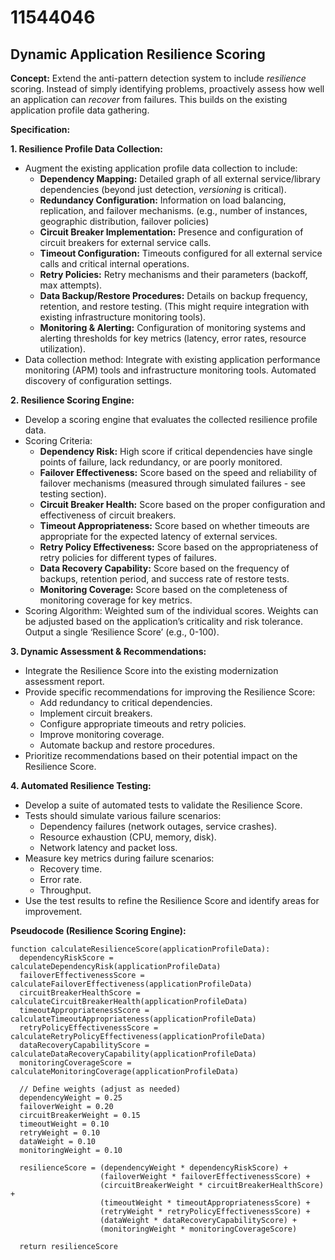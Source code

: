 # 11544046

## Dynamic Application Resilience Scoring

**Concept:** Extend the anti-pattern detection system to include *resilience* scoring.  Instead of simply identifying problems, proactively assess how well an application can *recover* from failures. This builds on the existing application profile data gathering.

**Specification:**

**1. Resilience Profile Data Collection:**

*   Augment the existing application profile data collection to include:
    *   **Dependency Mapping:** Detailed graph of all external service/library dependencies (beyond just detection, *versioning* is critical).
    *   **Redundancy Configuration:**  Information on load balancing, replication, and failover mechanisms.  (e.g., number of instances, geographic distribution, failover policies)
    *   **Circuit Breaker Implementation:** Presence and configuration of circuit breakers for external service calls.
    *   **Timeout Configuration:** Timeouts configured for all external service calls and critical internal operations.
    *   **Retry Policies:**  Retry mechanisms and their parameters (backoff, max attempts).
    *   **Data Backup/Restore Procedures:** Details on backup frequency, retention, and restore testing. (This might require integration with existing infrastructure monitoring tools).
    *   **Monitoring & Alerting:** Configuration of monitoring systems and alerting thresholds for key metrics (latency, error rates, resource utilization).
*   Data collection method: Integrate with existing application performance monitoring (APM) tools and infrastructure monitoring tools. Automated discovery of configuration settings.

**2. Resilience Scoring Engine:**

*   Develop a scoring engine that evaluates the collected resilience profile data.
*   Scoring Criteria:
    *   **Dependency Risk:** High score if critical dependencies have single points of failure, lack redundancy, or are poorly monitored.
    *   **Failover Effectiveness:** Score based on the speed and reliability of failover mechanisms (measured through simulated failures - see testing section).
    *   **Circuit Breaker Health:**  Score based on the proper configuration and effectiveness of circuit breakers.
    *   **Timeout Appropriateness:** Score based on whether timeouts are appropriate for the expected latency of external services.
    *   **Retry Policy Effectiveness:** Score based on the appropriateness of retry policies for different types of failures.
    *   **Data Recovery Capability:** Score based on the frequency of backups, retention period, and success rate of restore tests.
    *   **Monitoring Coverage:** Score based on the completeness of monitoring coverage for key metrics.
*   Scoring Algorithm: Weighted sum of the individual scores. Weights can be adjusted based on the application’s criticality and risk tolerance. Output a single ‘Resilience Score’ (e.g., 0-100).

**3. Dynamic Assessment & Recommendations:**

*   Integrate the Resilience Score into the existing modernization assessment report.
*   Provide specific recommendations for improving the Resilience Score:
    *   Add redundancy to critical dependencies.
    *   Implement circuit breakers.
    *   Configure appropriate timeouts and retry policies.
    *   Improve monitoring coverage.
    *   Automate backup and restore procedures.
*   Prioritize recommendations based on their potential impact on the Resilience Score.

**4. Automated Resilience Testing:**

*   Develop a suite of automated tests to validate the Resilience Score.
*   Tests should simulate various failure scenarios:
    *   Dependency failures (network outages, service crashes).
    *   Resource exhaustion (CPU, memory, disk).
    *   Network latency and packet loss.
*   Measure key metrics during failure scenarios:
    *   Recovery time.
    *   Error rate.
    *   Throughput.
*   Use the test results to refine the Resilience Score and identify areas for improvement.

**Pseudocode (Resilience Scoring Engine):**

```
function calculateResilienceScore(applicationProfileData):
  dependencyRiskScore = calculateDependencyRisk(applicationProfileData)
  failoverEffectivenessScore = calculateFailoverEffectiveness(applicationProfileData)
  circuitBreakerHealthScore = calculateCircuitBreakerHealth(applicationProfileData)
  timeoutAppropriatenessScore = calculateTimeoutAppropriateness(applicationProfileData)
  retryPolicyEffectivenessScore = calculateRetryPolicyEffectiveness(applicationProfileData)
  dataRecoveryCapabilityScore = calculateDataRecoveryCapability(applicationProfileData)
  monitoringCoverageScore = calculateMonitoringCoverage(applicationProfileData)

  // Define weights (adjust as needed)
  dependencyWeight = 0.25
  failoverWeight = 0.20
  circuitBreakerWeight = 0.15
  timeoutWeight = 0.10
  retryWeight = 0.10
  dataWeight = 0.10
  monitoringWeight = 0.10

  resilienceScore = (dependencyWeight * dependencyRiskScore) +
                    (failoverWeight * failoverEffectivenessScore) +
                    (circuitBreakerWeight * circuitBreakerHealthScore) +
                    (timeoutWeight * timeoutAppropriatenessScore) +
                    (retryWeight * retryPolicyEffectivenessScore) +
                    (dataWeight * dataRecoveryCapabilityScore) +
                    (monitoringWeight * monitoringCoverageScore)

  return resilienceScore
```